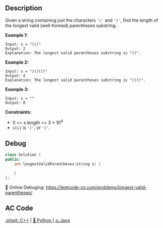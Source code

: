 ## Description

Given a string containing just the characters ``'('`` and ``')'``, find the length of the longest valid (well-formed) parentheses substring.

<strong>Example 1:</strong>
```
Input: s = "(()"
Output: 2
Explanation: The longest valid parentheses substring is "()".
```
<strong>Example 2:</strong>
```
Input: s = ")()())"
Output: 4
Explanation: The longest valid parentheses substring is "()()".
```
<strong>Example 3:</strong>
```
Input: s = ""
Output: 0
```

<strong>Constraints:</strong>

- 0 <= s.length <= 3 * 10<sup>4</sup>
- ``s[i]`` is ``'('``, or ``')'``.

## Debug
```cpp
class Solution {
public:
    int longestValidParentheses(string s) {

    }
};
```

🐛 Online Debuging: https://leetcode-cn.com/problems/longest-valid-parentheses/

## AC Code
<div>
  <a href="https://github.com/Charmve/LeetCode4FLAG/tree/main/032.%20Longest%20Valid%20Parentheses/32_longest-valid-parentheses.cpp">:shipit: C++</a> | 
  <a href="https://github.com/Charmve/LeetCode4FLAG/tree/main/032.%20Longest%20Valid%20Parentheses/32_longest-valid-parentheses.py">🐍 Python </a> | 
  <a href="https://github.com/Charmve/LeetCode4FLAG/tree/main/032.%20Longest%20Valid%20Parentheses/32_longest-valid-parentheses.java">♨️ Java </a>
</div>
